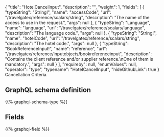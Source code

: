 {
  "title": "HotelCancelInput",
  "description": "",
  "weight": 1,
  "fields": [
    {
      "typeString": "String!",
      "name": "accessCode",
      "url": "/travelgatex/reference/scalars/string",
      "description": "The name of the access to use in the request.",
      "args": null
    },
    {
      "typeString": "Language",
      "name": "language",
      "url": "/travelgatex/reference/scalars/language",
      "description": "The language code.",
      "args": null
    },
    {
      "typeString": "String!",
      "name": "hotelCode",
      "url": "/travelgatex/reference/scalars/string",
      "description": "The hotel code.",
      "args": null
    },
    {
      "typeString": "BookReferenceInput!",
      "name": "reference",
      "url": "/travelgatex/reference/inputobjects/bookreferenceinput",
      "description": "Contains the client reference and/or supplier reference.\nOne of them is mandatory.",
      "args": null
    }
  ],
  "requireby": null,
  "enumValues": null,
  "operator": "type",
  "typename": "HotelCancelInput",
  "hideGithubLink": true
}
Cancellation Criteria.
## GraphQL schema definition

{{% graphql-schema-type %}}

## Fields

{{% graphql-field %}}
